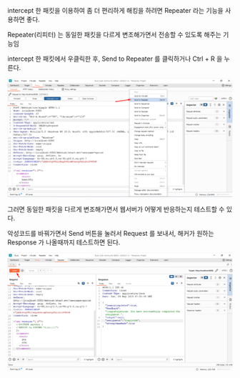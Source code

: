 
intercept 한 패킷을 이용하여 좀 더 편리하게 해킹을 하려면 Repeater 라는 기능을 사용하면 좋다.

Repeater(리피터) 는 동일한 패킷을 다르게 변조해가면서 전송할 수 있도록 해주는 기능임

intercept 한 패킷에서 우클릭한 후, Send to Repeater 를 클릭하거나 Ctrl + R 을 누른다.

![](images/burp_manual_windows/burp_send_to_repeater.png)

그러면 동일한 패킷을 다르게 변조해가면서 웹서버가 어떻게 반응하는지 테스트할 수 있다.

악성코드를 바꿔가면서 Send 버튼을 눌러서 Request 를 보내서, 해커가 원하는 Response 가 나올때까지 테스트하면 된다.

![](images/burp_manual_windows/burp_send_btn.png)